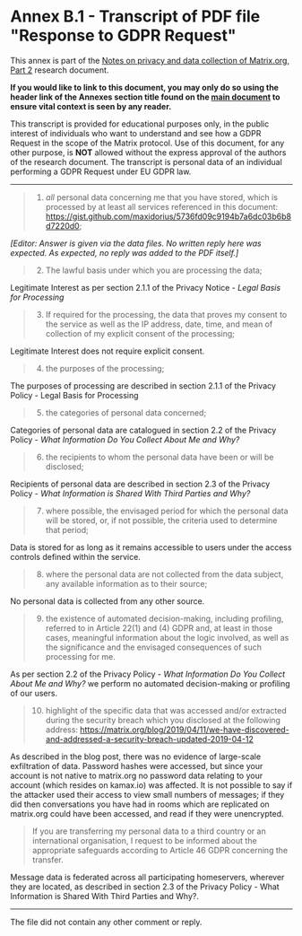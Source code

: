 # Annex B.1 - Transcript of PDF file "Response to GDPR Request"

This annex is part of the [Notes on privacy and data collection of Matrix.org, Part 2](../README.md) research document.

**If you would like to link to this document, you may only do so using the header link of the Annexes section title found on the [main document](../README.md) to ensure vital context is seen by any reader.**

This transcript is provided for educational purposes only, in the public interest of individuals who want to understand and see how a GDPR Request in the scope of the Matrix protocol. Use of this document, for any other purpose, is **NOT** allowed without the express approval of the authors of the research document. The transcript is personal data of an individual performing a GDPR Request under EU GDPR law.

---

> 1. *all* personal data concerning me that you have stored, which is processed by at least all services referenced in this document: https://gist.github.com/maxidorius/5736fd09c9194b7a6dc03b6b8d7220d0;

*[Editor: Answer is given via the data files. No written reply here was expected. As expected, no reply was added to the PDF itself.]*

> 2. The lawful basis under which you are processing the data;

Legitimate Interest as per section 2.1.1 of the Privacy Notice - *Legal Basis for Processing*

> 3. If required for the processing, the data that proves my consent to the service as well as the IP address, date, time, and mean of collection of my explicit consent of the processing;

Legitimate Interest does not require explicit consent.

> 4. the purposes of the processing;

The purposes of processing are described in section 2.1.1 of the Privacy Policy - Legal Basis for Processing

> 5. the categories of personal data concerned;

Categories of personal data are catalogued in section 2.2 of the Privacy Policy - *What Information Do You Collect About Me and Why?*

> 6. the recipients to whom the personal data have been or will be disclosed;

Recipients of personal data are described in section 2.3 of the Privacy Policy - *What Information is Shared With Third Parties and Why?*

> 7. where possible, the envisaged period for which the personal data will be stored, or, if not possible, the criteria used to determine that period;

Data is stored for as long as it remains accessible to users under the access controls defined within the service.

> 8. where the personal data are not collected from the data subject, any available information as to their source;

No personal data is collected from any other source.

> 9. the existence of automated decision-making, including profiling, referred to in Article 22(1) and (4) GDPR and, at least in those cases, meaningful information about the logic involved, as well as the significance and the envisaged consequences of such processing for me.

As per section 2.2 of the Privacy Policy - *What Information Do You Collect About Me and Why?* we perform no automated decision-making or profiling of our users.

> 10. highlight of the specific data that was accessed and/or extracted during the security breach which you disclosed at the following address: https://matrix.org/blog/2019/04/11/we-have-discovered-and-addressed-a-security-breach-updated-2019-04-12

As described in the blog post, there was no evidence of large-scale exfiltration of data. Password hashes
were accessed, but since your account is not native to matrix.org no password data relating to your account
(which resides on kamax.io) was affected. It is not possible to say if the attacker used their access to view
small numbers of messages; if they did then conversations you have had in rooms which are replicated on
matrix.org could have been accessed, and read if they were unencrypted.

> If you are transferring my personal data to a third country or an international organisation, I request to be informed about the appropriate safeguards according to Article 46 GDPR concerning the transfer.

Message data is federated across all participating homeservers, wherever they are located, as described in section 2.3 of the Privacy Policy - What Information is Shared With Third Parties and Why?.

---

The file did not contain any other comment or reply.
